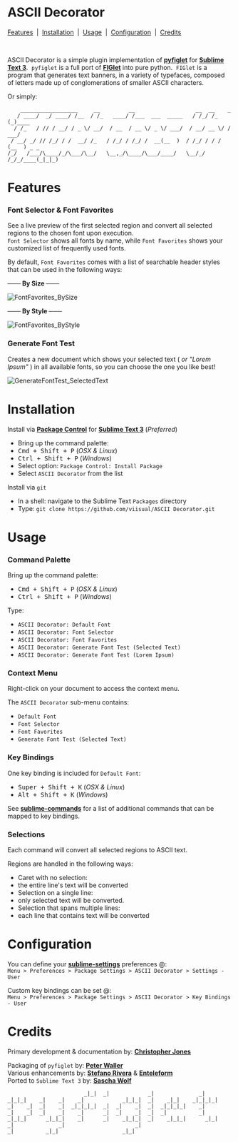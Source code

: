 # ASCII Decorator

[Features](https://github.com/viisual/ASCII-Decorator#features) &nbsp;|&nbsp; [Installation](https://github.com/viisual/ASCII-Decorator#installation) &nbsp;|&nbsp; [Usage](https://github.com/viisual/ASCII-Decorator#usage) &nbsp;|&nbsp; [Configuration](https://github.com/viisual/ASCII-Decorator#configuration) &nbsp;|&nbsp; [Credits](https://github.com/viisual/ASCII-Decorator#credits)

&nbsp;

ASCII Decorator is a simple plugin implementation of [**pyfiglet**](https://github.com/pwaller/pyfiglet) for [**Sublime Text 3**](https://www.sublimetext.com/3).&nbsp; `pyfiglet` is a full port of [**FIGlet**](http://www.figlet.org/) into pure python.&nbsp; `FIGlet` is a program that generates text banners, in a variety of typefaces, composed of letters made up of conglomerations of smaller ASCII characters.

Or simply:
```
    __________________     __         __                   __  __    _
   / ____/  _/ ____/ /__  / /_   ____/ /___  ___  _____   / /_/ /_  (_)____
  / /_   / // / __/ / _ \/ __/  / __  / __ \/ _ \/ ___/  / __/ __ \/ / ___/
 / __/ _/ // /_/ / /  __/ /_   / /_/ / /_/ /  __(__  )  / /_/ / / / (__  ) _ _
/_/   /___/\____/_/\___/\__/   \__,_/\____/\___/____/   \__/_/ /_/_/____(_|_|_)
```

# Features

### Font Selector & Font Favorites

See a live preview of the first selected region and convert all selected regions to the chosen font upon execution.  
`Font Selector` shows all fonts by name, while `Font Favorites` shows your customized list of frequently used fonts.

By default, `Font Favorites` comes with a list of searchable header styles that can be used in the following ways:

**─── By Size ───**

![**FontFavorites_BySize**](https://raw.githubusercontent.com/Enteleform/ASCII-Decorator/master/GIFs/FontFavorites_BySize.gif)

**─── By Style ───**

![**FontFavorites_ByStyle**](https://raw.githubusercontent.com/Enteleform/ASCII-Decorator/master/GIFs/FontFavorites_ByStyle.gif)

### Generate Font Test

Creates a new document which shows your selected text ( *or "Lorem Ipsum"* ) in all available fonts, so you can choose the one you like best!

![**GenerateFontTest_SelectedText**](https://raw.githubusercontent.com/Enteleform/ASCII-Decorator/master/GIFs/GenerateFontTest_SelectedText.gif)

# Installation

Install via [**Package Control**](https://packagecontrol.io/installation) for [**Sublime Text 3**](https://www.sublimetext.com/3) (*Preferred*)

* Bring up the command palette:
 * <kbd>Cmd + Shift + P</kbd> (*OSX & Linux*)
 * <kbd>Ctrl + Shift + P</kbd> (*Windows*)
* Select option: `Package Control: Install Package`
* Select `ASCII Decorator` from the list

Install via `git`

* In a shell: navigate to the Sublime Text `Packages` directory
* Type: `git clone https://github.com/viisual/ASCII Decorator.git`

# Usage

### Command Palette

Bring up the command palette:
* <kbd>Cmd + Shift + P</kbd> (*OSX & Linux*)
* <kbd>Ctrl + Shift + P</kbd> (*Windows*)

Type:

* `ASCII Decorator: Default Font`
* `ASCII Decorator: Font Selector`
* `ASCII Decorator: Font Favorites`
* `ASCII Decorator: Generate Font Test (Selected Text)`
* `ASCII Decorator: Generate Font Test (Lorem Ipsum)`

### Context Menu

Right-click on your document to access the context menu.

The `ASCII Decorator` sub-menu contains:

* `Default Font`
* `Font Selector`
* `Font Favorites`
* `Generate Font Test (Selected Text)`

### Key Bindings

One key binding is included for `Default Font`:

 * <kbd>Super + Shift + K</kbd> (*OSX & Linux*)
 * <kbd>Alt + Shift + K</kbd> (*Windows*)

See [**sublime-commands**](https://github.com/viisual/ASCII-Decorator/blob/master/Default.sublime-commands) for a list of additional commands that can be mapped to key bindings.

### Selections

Each command will convert all selected regions to ASCII text.

Regions are handled in the following ways:

* Caret with no selection:
 * the entire line's text will be converted
* Selection on a single line:
 * only selected text will be converted.
* Selection that spans multiple lines:
 * each line that contains text will be converted

# Configuration

You can define your [**sublime-settings**](https://github.com/viisual/ASCII-Decorator/blob/master/ASCII%20Decorator.sublime-settings) preferences @:  
`Menu > Preferences > Package Settings > ASCII Decorator > Settings - User`

Custom key bindings can be set @:  
`Menu > Preferences > Package Settings > ASCII Decorator > Key Bindings - User`

# Credits

Primary development & documentation by: [**Christopher Jones**](mailto:cjones@insub.org)

Packaging of `pyfiglet` by: [**Peter Waller**](mailto:peter.waller@gmail.com)  
Various enhancements by: [**Stefano Rivera**](mailto:stefano@rivera.za.net) & [**Enteleform**](https://packagecontrol.io/browse/authors/Enteleform)  
Ported to `Sublime Text 3` by: [**Sascha Wolf**](mailto:swolf.dev@gmail.com)  

```
                        _|_|  _|            _|              _|
_|_|_|    _|    _|    _|            _|_|_|  _|    _|_|    _|_|_|_|
_|    _|  _|    _|  _|_|_|_|  _|  _|    _|  _|  _|_|_|_|    _|
_|    _|  _|    _|    _|      _|  _|    _|  _|  _|          _|
_|_|_|      _|_|_|    _|      _|    _|_|_|  _|    _|_|_|      _|_|
_|              _|                      _|
_|          _|_|                    _|_|
```
